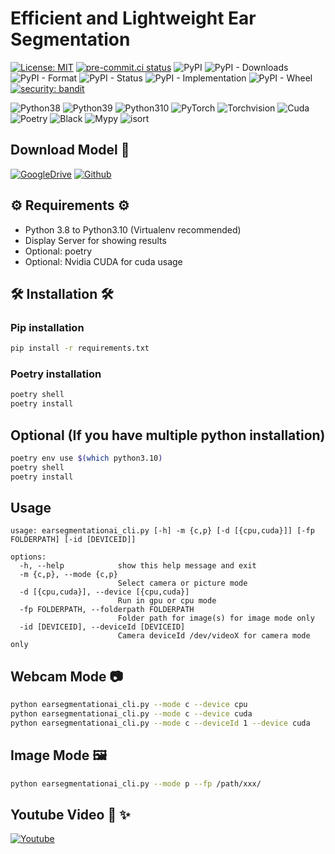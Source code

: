 # Efficient and Lightweight Ear Segmentation

[![License: MIT](https://img.shields.io/badge/License-MIT-yellow.svg)](https://opensource.org/licenses/MIT)
[![pre-commit.ci status](https://results.pre-commit.ci/badge/github/umitkacar/Ear-segmentation-ai/main.svg)](https://results.pre-commit.ci/latest/github/umitkacar/Ear-segmentation-ai/main)
![PyPI](https://img.shields.io/pypi/v/earsegmentationai)
![PyPI - Downloads](https://img.shields.io/pypi/dm/earsegmentationai?color=red)
![PyPI - Format](https://img.shields.io/pypi/format/earsegmentationai)
![PyPI - Status](https://img.shields.io/pypi/status/earsegmentationai?color=orange)
![PyPI - Implementation](https://img.shields.io/pypi/implementation/earsegmentationai)
![PyPI - Wheel](https://img.shields.io/pypi/wheel/earsegmentationai)
[![security: bandit](https://img.shields.io/badge/security-bandit-yellow.svg)](https://github.com/PyCQA/bandit)

<p>
  <img alt="Python38" src="https://img.shields.io/badge/Python-3.8-3776AB.svg?logo=Python&logoColor=white"/>
  <img alt="Python39" src="https://img.shields.io/badge/Python-3.9-3776AB.svg?logo=Python&logoColor=white"/>
  <img alt="Python310" src="https://img.shields.io/badge/Python-3.10-3776AB.svg?logo=Python&logoColor=white"/>
  <img alt="PyTorch" src="https://img.shields.io/badge/PyTorch-v1.13.1-EE4C2C.svg?logo=PyTorch&logoColor=white"/>
  <img alt="Torchvision" src="https://img.shields.io/badge/Torchvision-v0.14.1-EE4C2C.svg?logo=PyTorch&logoColor=white"/>
  <img alt="Cuda" src="https://img.shields.io/badge/Cuda-Enabled-76B900.svg?logo=Nvidia&logoColor=white"/>
  <img alt="Poetry" src="https://img.shields.io/badge/Poetry-60A5FA.svg?logo=Poetry&logoColor=white"/>
  <img alt="Black" src="https://img.shields.io/badge/code%20style-black-black"/>
  <img alt="Mypy" src="https://img.shields.io/badge/mypy-checked-blue"/>
  <img alt="isort" src="https://img.shields.io/badge/isort-checked-yellow"/>
</p>

## Download Model 📂

<p>
<a href="https://drive.google.com/drive/folders/1l88PrrNESBDZ4Jd3QJSG9EbIe0CjXC_j?usp=sharing"><img alt="GoogleDrive" src="https://img.shields.io/badge/GoogleDrive-4285F4?logo=GoogleDrive&logoColor=white"></a>
<a href="https://github.com/umitkacar/Ear-segmentation-ai/releases/download/v1.0.0/earsegmentation_model_v1_46.pth"><img alt="Github" src="https://img.shields.io/badge/Github Download-181717?logo=Github&logoColor=white"></a>
</p>

## ⚙️ Requirements ⚙️

* Python 3.8 to Python3.10 (Virtualenv recommended)
* Display Server for showing results
* Optional: poetry
* Optional: Nvidia CUDA for cuda usage

## 🛠️ Installation 🛠️

### Pip installation

```bash
pip install -r requirements.txt
```

### Poetry installation

```bash
poetry shell
poetry install
```

## Optional (If you have multiple python installation)

```bash
poetry env use $(which python3.10)
poetry shell
poetry install
```

## Usage

```
usage: earsegmentationai_cli.py [-h] -m {c,p} [-d [{cpu,cuda}]] [-fp FOLDERPATH] [-id [DEVICEID]]

options:
  -h, --help            show this help message and exit
  -m {c,p}, --mode {c,p}
                        Select camera or picture mode
  -d [{cpu,cuda}], --device [{cpu,cuda}]
                        Run in gpu or cpu mode
  -fp FOLDERPATH, --folderpath FOLDERPATH
                        Folder path for image(s) for image mode only
  -id [DEVICEID], --deviceId [DEVICEID]
                        Camera deviceId /dev/videoX for camera mode only
```

## Webcam Mode 📷

```bash
python earsegmentationai_cli.py --mode c --device cpu
python earsegmentationai_cli.py --mode c --device cuda
python earsegmentationai_cli.py --mode c --deviceId 1 --device cuda
```

## Image Mode 🖼️

```bash
python earsegmentationai_cli.py --mode p --fp /path/xxx/
```

## Youtube Video 📸 ✨

<p>
<a href="https://www.youtube.com/watch?v=5Puxj7Q0EEo"><img alt="Youtube" src="https://img.shields.io/badge/Youtube-FF0000?logo=Youtube&logoColor=white"></a>
</p>
